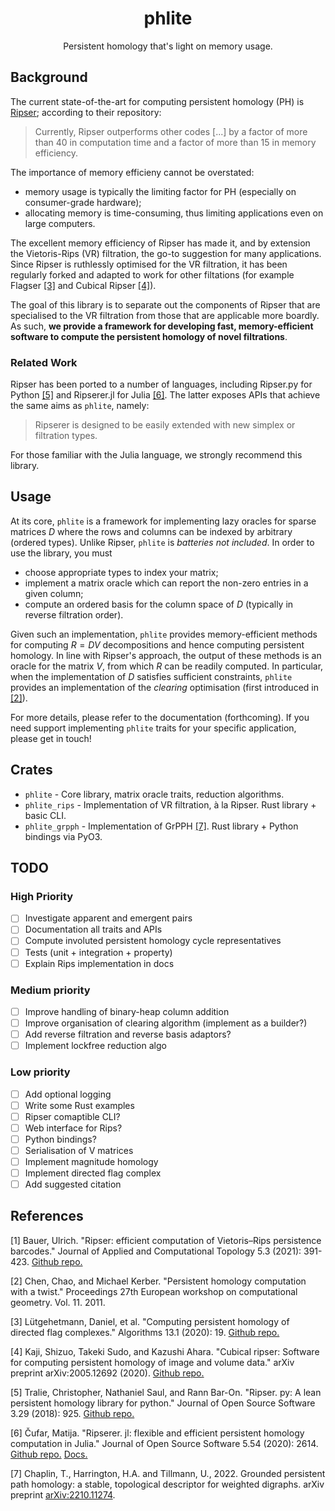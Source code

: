 <div align="center">

<h1>phlite</h1>

Persistent homology that's light on memory usage.

</div>

## Background

The current state-of-the-art for computing persistent homology (PH) is [Ripser](#1); according to their repository:

> Currently, Ripser outperforms other codes \[...\] by a factor of more than 40 in computation time and a factor of more than 15 in memory efficiency.

The importance of memory efficieny cannot be overstated:
* memory usage is typically the limiting factor for PH (especially on consumer-grade hardware);
* allocating memory is time-consuming, thus limiting applications even on large computers.

The excellent memory efficiency of Ripser has made it, and by extension the Vietoris-Rips (VR) filtration, the go-to suggestion for many applications.
Since Ripser is ruthlessly optimised for the VR filtration, it has been regularly forked and adapted to work for other filtations (for example Flagser [[3]](#3) and Cubical Ripser [[4]](#4)).

The goal of this library is to separate out the components of Ripser that are specialised to the VR filtration from those that are applicable more boardly.
As such, __we provide a framework for developing fast, memory-efficient software to compute the persistent homology of novel filtrations__.

### Related Work

Ripser has been ported to a number of languages, including Ripser.py for Python [[5]](#5) and Ripserer.jl for Julia [[6]](#6).
The latter exposes APIs that achieve the same aims as `phlite`, namely:

> Ripserer is designed to be easily extended with new simplex or filtration types.

For those familiar with the Julia language, we strongly recommend this library.

## Usage

At its core, `phlite` is a framework for implementing lazy oracles for sparse matrices $D$ where the rows and columns can be indexed by arbitrary (ordered types).
Unlike Ripser, `phlite` is _batteries not included_.
In order to use the library, you must
* choose appropriate types to index your matrix;
* implement a matrix oracle which can report the non-zero entries in a given column;
* compute an ordered basis for the column space of $D$ (typically in reverse filtration order).

Given such an implementation, `phlite` provides memory-efficient methods for computing $R = D V$ decompositions and hence computing persistent homology.
In line with Ripser's approach, the output of these methods is an oracle for the matrix $V$, from which $R$ can be readily computed.
In particular, when the implementation of $D$ satisfies sufficient constraints, `phlite` provides an implementation of the _clearing_ optimisation (first introduced in [[2]](#2)).

For more details, please refer to the documentation (forthcoming).
If you need support implementing `phlite` traits for your specific application, please get in touch!

## Crates

* `phlite` - Core library, matrix oracle traits, reduction algorithms.
* `phlite_rips` - Implementation of VR filtration, à la Ripser. Rust library + basic CLI.
* `phlite_grpph` - Implementation of GrPPH [[7]](#7). Rust library + Python bindings via PyO3.

## TODO

### High Priority

- [ ] Investigate apparent and emergent pairs
- [ ] Documentation all traits and APIs
- [ ] Compute involuted persistent homology cycle representatives
- [ ] Tests (unit + integration + property)
- [ ] Explain Rips implementation in docs

### Medium priority

- [ ] Improve handling of binary-heap column addition
- [ ] Improve organisation of clearing algorithm (implement as a builder?)
- [ ] Add reverse filtration and reverse basis adaptors?
- [ ] Implement lockfree reduction algo

### Low priority

- [ ] Add optional logging
- [ ] Write some Rust examples
- [ ] Ripser comaptible CLI?
- [ ] Web interface for Rips?
- [ ] Python bindings?
- [ ] Serialisation of V matrices
- [ ] Implement magnitude homology
- [ ] Implement directed flag complex
- [ ] Add suggested citation

## References

<a id="1">[1]</a>
Bauer, Ulrich. "Ripser: efficient computation of Vietoris–Rips persistence barcodes." Journal of Applied and Computational Topology 5.3 (2021): 391-423. [Github repo.](https://github.com/Ripser/ripser)

<a id="2">[2]</a>
Chen, Chao, and Michael Kerber. "Persistent homology computation with a twist." Proceedings 27th European workshop on computational geometry. Vol. 11. 2011.

<a id="3">[3]</a>
Lütgehetmann, Daniel, et al. "Computing persistent homology of directed flag complexes." Algorithms 13.1 (2020): 19. [Github repo.](https://github.com/luetge/flagser)

<a id="4">[4]</a>
Kaji, Shizuo, Takeki Sudo, and Kazushi Ahara. "Cubical ripser: Software for computing persistent homology of image and volume data." arXiv preprint arXiv:2005.12692 (2020). [Github repo.](https://github.com/shizuo-kaji/CubicalRipser_3dim)

<a id="5">[5]</a>
Tralie, Christopher, Nathaniel Saul, and Rann Bar-On. "Ripser. py: A lean persistent homology library for python." Journal of Open Source Software 3.29 (2018): 925. [Github repo.](https://github.com/scikit-tda/ripser.py)

<a id="6">[6]</a>
Čufar, Matija. "Ripserer. jl: flexible and efficient persistent homology computation in Julia." Journal of Open Source Software 5.54 (2020): 2614. [Github repo.](https://github.com/mtsch/Ripserer.jl) [Docs.](https://mtsch.github.io/Ripserer.jl/dev/)

<a id="7">[7]</a>
Chaplin, T., Harrington, H.A. and Tillmann, U., 2022.
Grounded persistent path homology: a stable, topological descriptor for weighted digraphs.
arXiv preprint [arXiv:2210.11274](https://arxiv.org/abs/2210.11274).
